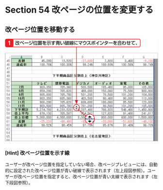 # Section 54 改ページの位置を変更する

## 改ページ位置を移動する

![](001.png)

### [Hint] 改ページ位置を示す線

ユーザーが改ページ位置を指定していない場合、改ページプレビューには、自動的に設定された改ページ位置が青い破線で表示されます（左上段図参照）。ユーザーが改ページ位置を指定すると、改ページ位置が青い太線で表示されます（左下段図参照）。
